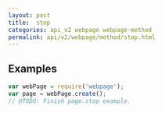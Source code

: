 ```yaml
---
layout: post
title:  stop
categories: api_v2 webpage webpage-method
permalink: api/v2/webpage/method/stop.html
---
```


## Examples

```javascript
var webPage = require('webpage');
var page = webPage.create();
// @TODO: Finish page.stop example.
```








